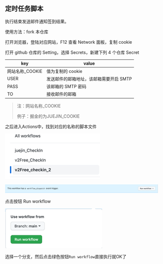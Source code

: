 ## 定时任务脚本

执行结束发送邮件通知签到结果。

使用方法：fork 本仓库

打开浏览器，登陆对应网站，F12 查看 Network 面板，复制 cookie

打开 github 仓库的 Setting，选择 Secrets，新建下列 4 个仓库 Secret

| key         | value                  |
|-------------|------------------------|
| 网站名称_COOKIE | 值为复制的 cookie           |
| USER        | 发送邮件的邮箱地址，该邮箱需要开启 SMTP |
| PASS        | 该邮箱的 SMTP 密码           |
| TO          | 接收邮件的邮箱                |

> 注：网站名称_COOKIE
> 
> 例子：掘金的为JUEJIN_COOKIE


之后进入Actions中，找到对应的名称的脚本文件

![img.png](image/img.png)

![img_1.png](image/img_1.png)

点击按钮
Run workflow

![img_2.png](image/img_2.png)

选择一个分支，然后点击绿色按钮`Run workflow`直接执行就OK了

